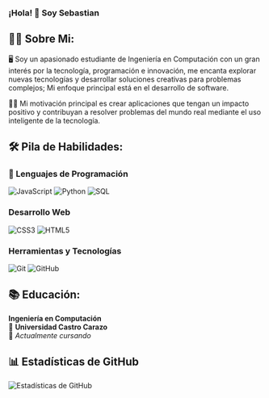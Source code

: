 ### ¡Hola! 👋 Soy Sebastian

## 👨‍💻 Sobre Mi:

🖥️ Soy un apasionado estudiante de Ingeniería en Computación con un gran interés por la tecnología, programación e innovación, me encanta explorar nuevas tecnologías y desarrollar soluciones creativas para problemas complejos; Mi enfoque principal está en el desarrollo de software.

💪🏻 Mi motivación principal es crear aplicaciones que tengan un impacto positivo y contribuyan a resolver problemas del mundo real mediante el uso inteligente de la tecnología.

## 🛠️ Pila de Habilidades:

### 🤖 Lenguajes de Programación
![JavaScript](https://img.shields.io/badge/JavaScript-F7DF1E?style=for-the-badge&logo=javascript&logoColor=black)
![Python](https://img.shields.io/badge/Python-3776AB?style=for-the-badge&logo=python&logoColor=white)
![SQL](https://img.shields.io/badge/SQL-4479A1?style=for-the-badge&logo=postgresql&logoColor=white)

### Desarrollo Web
![CSS3](https://img.shields.io/badge/CSS3-1572B6?style=for-the-badge&logo=css3&logoColor=white)
![HTML5](https://img.shields.io/badge/HTML5-E34F26?style=for-the-badge&logo=html5&logoColor=white)

### Herramientas y Tecnologías
![Git](https://img.shields.io/badge/Git-F05032?style=for-the-badge&logo=git&logoColor=white)
![GitHub](https://img.shields.io/badge/GitHub-181717?style=for-the-badge&logo=github&logoColor=white)

## 📚 Educación:

**Ingeniería en Computación**  
🏫 **Universidad Castro Carazo**  
📅 *Actualmente cursando*

## 📊 Estadísticas de GitHub

![Estadísticas de GitHub](https://github-readme-stats.vercel.app/api?username=tuusuario&show_icons=true&theme=radical)

